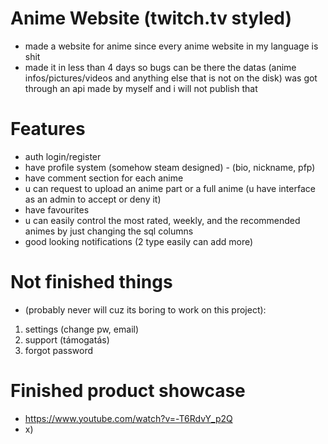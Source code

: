 # Anime Website (twitch.tv styled)

- made a website for anime since every anime website in my language is shit
- made it in less than 4 days so bugs can be there the datas (anime infos/pictures/videos and anything else that is not on the disk) was got through an api made by myself and i will not publish that

# Features

- auth login/register
- have profile system (somehow steam designed) - (bio, nickname, pfp)
- have comment section for each anime
- u can request to upload an anime part or a full anime (u have interface as an admin to accept or deny it)
- have favourites
- u can easily control the most rated, weekly, and the recommended animes by just changing the sql columns
- good looking notifications (2 type easily can add more)

# Not finished things
- (probably never will cuz its boring to work on this project):

1. settings (change pw, email)
2. support (támogatás)
3. forgot password

# Finished product showcase

- https://www.youtube.com/watch?v=-T6RdvY_p2Q
- x)

